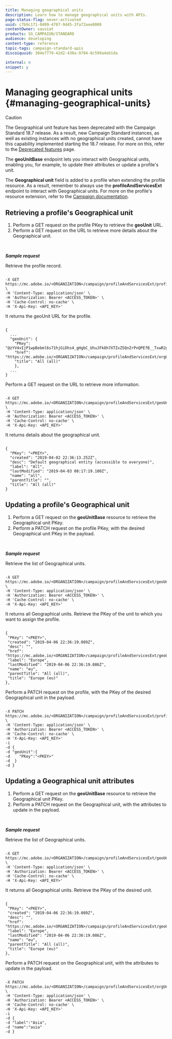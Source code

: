 ```yaml
---
title: Managing geographical units
description: Learn how to manage geographical units with APIs.
page-status-flag: never-activated
uuid: c7b9c171-0409-4707-9d45-3fa72aee8008
contentOwner: sauviat
products: SG_CAMPAIGN/STANDARD
audience: developing
content-type: reference
topic-tags: campaign-standard-apis
discoiquuid: 304e7779-42d2-430a-9704-8c599a4eb1da

internal: n
snippet: y
---
```


# Managing geographical units {#managing-geographical-units}

>[!CAUTION]
>
>The Geographical unit feature has been deprecated with the Campaign Standard 18.7 release.
As a result, new Campaign Standard instances, as well as existing instances with no geographical units created, cannot have this capability implemented starting the 18.7 release.
For more on this, refer to the <a href="https://helpx.adobe.com/campaign/kb/acs-deprecated-and-removed-features.html">Deprecated features</a> page.

The **geoUnitBase** endpoint lets you interact with Geographical units, enabling you, for example, to update their attributes or update a profile's unit.

The **Geographical unit** field is added to a profile when extending the profile resource. As a result, remember to always use the **profileAndServicesExt** endpoint to interact with Geographical units. For more on the profile's resource extension, refer to the [Campaign documentation](https://helpx.adobe.com/campaign/standard/administration/using/organizational-units.html#partitioning-profiles).

## Retrieving a profile's Geographical unit

1. Perform a GET request on the profile PKey to retrieve the **geoUnit** URL.
1. Perform a GET request on the URL to retrieve more details about the Geographical unit.

<br/>

***Sample request***

Retrieve the profile record.

```

-X GET https://mc.adobe.io/<ORGANIZATION>/campaign/profileAndServicesExt/profile/<PKEY> \
-H 'Content-Type: application/json' \
-H 'Authorization: Bearer <ACCESS_TOKEN>' \
-H 'Cache-Control: no-cache' \
-H 'X-Api-Key: <API_KEY>'

```

It returns the geoUnit URL for the profile.

```

{
  ...
  "geoUnit": {
    "PKey": "@zYV4vIjP1wpBebml6s71hjGiDhs4_gHgbC_UhuJFk8h7XTZxZ5QnZrPnQPEfB__TxwR2ge6sz61D8RR4zvD75CLDZtc<PKEY>",
    "href": "https://mc.adobe.io/<ORGANIZATION>/campaign/profileAndServicesExt/orgUnitBase/<PKEY>",
    "title": "All (all)"
    },
  ...
}

```

Perform a GET request on the URL to retrieve more information.

```

-X GET https://mc.adobe.io/<ORGANIZATION>/campaign/profileAndServicesExt/geoUnitBase/<PKEY> \
-H 'Content-Type: application/json' \
-H 'Authorization: Bearer <ACCESS_TOKEN>' \
-H 'Cache-Control: no-cache' \
-H 'X-Api-Key: <API_KEY>'

```

It returns details about the geographical unit.

```

{
  "PKey": "<PKEY>",
  "created": "2019-04-02 22:36:13.252Z",
  "desc": "Default geographical entity (accessible to everyone)",
  "label": "All",
  "lastModified": "2019-04-03 08:17:19.100Z",
  "name": "all",
  "parentTitle": "",
  "title": "All (all)"
}

```

## Updating a profile's Geographical unit

1. Perform a GET request on the **geoUnitBase** resource to retrieve the Geographical unit PKey.
1. Perform a PATCH request on the profile PKey, with the desired Geographical unit PKey in the payload.

<br/>

***Sample request***

Retrieve the list of Geographical units.

```

-X GET https://mc.adobe.io/<ORGANIZATION>/campaign/profileAndServicesExt/geoUnitBase/ \
-H 'Content-Type: application/json' \
-H 'Authorization: Bearer <ACCESS_TOKEN>' \
-H 'Cache-Control: no-cache' \
-H 'X-Api-Key: <API_KEY>'

```

It returns all Geographical units. Retrieve the PKey of the unit to which you want to assign the profile.

```

{
 "PKey": "<PKEY>",
 "created": "2019-04-06 22:36:19.089Z",
 "desc": "",
 "href": "https://mc.adobe.io/<ORGANIZATION>/campaign/profileAndServicesExt/geoUnitBase/<PKEY>",
 "label": "Europe",
 "lastModified": "2019-04-06 22:36:19.086Z",
 "name": "eu",
 "parentTitle": "All (all)",
 "title": "Europe (eu)"
},

```

Perform a PATCH request on the profile, with the PKey of the desired Geographical unit in the payload.

```

-X PATCH https://mc.adobe.io/<ORGANIZATION>/campaign/profileAndServicesExt/profile/<PKEY> \
-H 'Content-Type: application/json' \
-H 'Authorization: Bearer <ACCESS_TOKEN>' \
-H 'Cache-Control: no-cache' \
-H 'X-Api-Key: <API_KEY>'
-i
-d {
-d "geoUnit":{
-d    "PKey":"<PKEY>"
-d  }
-d }

```

<!-- + réponse -->

## Updating a Geographical unit attributes

1. Perform a GET request on the **geoUnitBase** resource to retrieve the Geographical unit PKey.
1. Perform a PATCH request on the Geographical unit, with the attributes to update in the payload.

<br/>

***Sample request***

Retrieve the list of Geographical units.

```

-X GET https://mc.adobe.io/<ORGANIZATION>/campaign/profileAndServicesExt/geoUnitBase/ \
-H 'Content-Type: application/json' \
-H 'Authorization: Bearer <ACCESS_TOKEN>' \
-H 'Cache-Control: no-cache' \
-H 'X-Api-Key: <API_KEY>'

```

It returns all Geographical units. Retrieve the PKey of the desired unit.

```

{
 "PKey": "<PKEY>",
 "created": "2019-04-06 22:36:19.089Z",
 "desc": "",
 "href": "https://mc.adobe.io/<ORGANIZATION>/campaign/profileAndServicesExt/geoUnitBase/<PKEY>",
 "label": "Europe",
 "lastModified": "2019-04-06 22:36:19.086Z",
 "name": "eu",
 "parentTitle": "All (all)",
 "title": "Europe (eu)"
},

```

Perform a PATCH request on the Geographical unit, with the attributes to update in the payload.

```

-X PATCH https://mc.adobe.io/<ORGANIZATION>/campaign/profileAndServicesExt/orgUnitBase/<PKEY> \
-H 'Content-Type: application/json' \
-H 'Authorization: Bearer <ACCESS_TOKEN>' \
-H 'Cache-Control: no-cache' \
-H 'X-Api-Key: <API_KEY>'
-i
-d {
-d "label":"Asia",
-d "name":"asia"
-d }

```

<!-- + réponse -->
